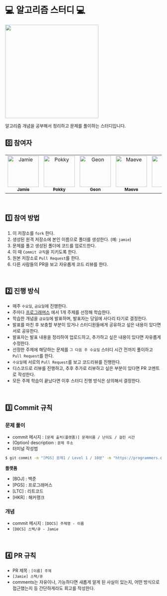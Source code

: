 # 💻 알고리즘 스터디 💻

<img width="300px" src="https://user-images.githubusercontent.com/62706988/155547625-ff42fa4e-7c79-431d-84e9-d6f85d384503.GIF" />

알고리즘 개념을 공부해서 정리하고 문제를 풀이하는 스터디입니다.
<br />

## 0️⃣ 참여자

<table>
  <tr>
    <td align="center">
      <a href="https://github.com/mina-gwak">
        <img src="https://avatars.githubusercontent.com/u/62706988?v=4" width="100px;" alt="Jamie"/><br />
        <sub><b>Jamie</b><br></sub>
      </a>
    </td>
    <td align="center">
      <a href="https://github.com/moonyerim2">
        <img src="https://avatars.githubusercontent.com/u/75062526?v=4" width="100px;" alt="Pokky"/><br />
        <sub><b>Pokky</b><br></sub>
      </a>
    </td>
    <td align="center">
      <a href="https://github.com/ldldz">
        <img src="https://avatars.githubusercontent.com/u/11494626?v=4" width="100px;" alt="Geon"/><br />
        <sub><b>Geon</b><br></sub>
      </a>
    </td>
    <td align="center">
      <a href="https://github.com/Serin-Kim">
        <img src="https://avatars.githubusercontent.com/u/68533016?v=4" width="100px;" alt="Maeve"/><br />
        <sub><b>Maeve</b><br></sub>
      </a>
    </td>
    <td align="center">
      <a href="https://github.com/lv0314">
        <img src="https://avatars.githubusercontent.com/u/95198109?v=4" width="100px;" alt="Ver"/><br />
        <sub><b>Ver</b><br></sub>
      </a>
    </td>
    <td align="center">
      <a href="https://github.com/herrakam">
        <img src="https://avatars.githubusercontent.com/u/54533561?v=4" width="100px;" alt="JS"/><br />
        <sub><b>JS</b><br></sub>
      </a>
    </td>
  </tr>
</table>
<br />

## 1️⃣ 참여 방법

1. 이 저장소를 `fork` 한다.
2. 생성된 원격 저장소에 본인 이름으로 폴더를 생성한다. (예: `jamie`)
3. 문제를 풀고 생성된 폴더에 코드를 업로드한다.
4. 이 때 `Commit 규칙`을 지키도록 한다.
5. 원본 저장소로 `Pull Request`를 한다.
6. 다른 사람들의 PR을 보고 자유롭게 코드 리뷰를 한다.

<br />

## 2️⃣ 진행 방식

- 매주 `수요일`, `금요일`에 진행한다.
- 주마다 [프로그래머스](https://programmers.co.kr/learn/challenges) 에서 1개 주제를 선정해 학습한다.
- 학습한 개념을 `금요일`에 발표하며, 발표자는 당일에 사다리 타기로 결정한다.
- 발표를 마친 후 보충할 부분이 있거나 스터디원들에게 공유하고 싶은 내용이 있다면 서로 공유한다.
- 발표자는 발표 내용을 정리하여 업로드하고, 추가하고 싶은 내용이 있다면 자유롭게 수정한다.
- 선정한 주제에 해당하는 문제를 `그 다음 주 수요일` 스터디 시간 전까지 풀이하고 `Pull Request`를 한다.
- `수요일`에 서로의 `Pull Request`를 보고 코드리뷰를 진행한다.
- 디스코드로 리뷰를 진행하고, 추후 추가로 리뷰하고 싶은 부분이 있다면 PR 코멘트로 작성한다.
- 모든 주제 학습이 끝났다면 이후 스터디 진행 방식은 상의해서 결정한다.

<br />

## 3️⃣ Commit 규칙

### 문제 풀이

- commit 메시지 : `[문제 출처(플랫폼)] 문제이름 / 난이도 / 걸린 시간`
- (Option) description : `문제 주소`
- 터미널 작성법
```bash
$ git commit -m "[PGS] 문제1 / Level 1 / 10분" -m "https://programmers.co.kr/learn/challenges"
```
**플랫폼**
- [BOJ] : 백준
- [PGS] : 프로그래머스
- [LTC] : 리트코드
- [HKR] : 해커랭크

### 개념

- commit 메시지 : `[DOCS] 주제명 - 이름`
- `[DOCS] 스택/큐 - Jamie`

<br />

## 4️⃣ PR 규칙

- PR 제목 : `[이름] 주제`
- `[Jamie] 스택/큐`
- comments는 자유이나, 가능하다면 새롭게 알게 된 사실이 있는지, 어떤 방식으로 접근했는지 등 간단하게라도 회고를 작성한다. 